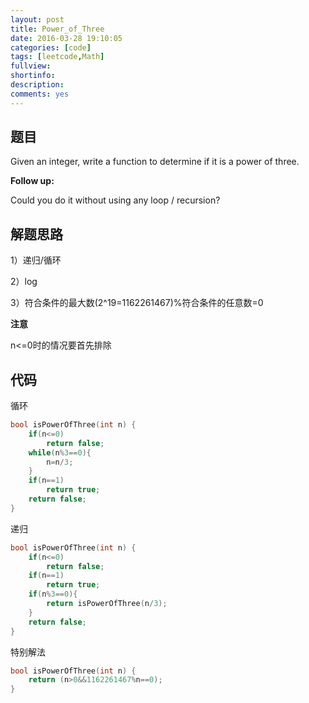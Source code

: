 ```yaml
---
layout: post
title: Power_of_Three
date: 2016-03-28 19:10:05
categories: [code]
tags: [leetcode,Math]
fullview: 
shortinfo: 
description: 
comments: yes
---
```


## 题目

Given an integer, write a function to determine if it is a power of three.

**Follow up:**

Could you do it without using any loop / recursion?

## 解题思路

1）递归/循环

2）log

3）符合条件的最大数(2^19=1162261467)%符合条件的任意数=0

**注意**

n<=0时的情况要首先排除

## 代码

循环

``` c
bool isPowerOfThree(int n) {
    if(n<=0)
		return false;
	while(n%3==0){
		n=n/3;
	}
	if(n==1)
		return true;
	return false;
}
```

递归

``` c
bool isPowerOfThree(int n) {
    if(n<=0)
		return false;
	if(n==1)
		return true;
	if(n%3==0){
		return isPowerOfThree(n/3);
	}
	return false;
}
```

特别解法

``` c
bool isPowerOfThree(int n) {
    return (n>0&&1162261467%n==0);
}
```